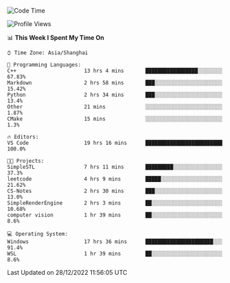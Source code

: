 <!--START_SECTION:waka-->
![Code Time](http://img.shields.io/badge/Code%20Time-512%20hrs%208%20mins-blue)

![Profile Views](http://img.shields.io/badge/Profile%20Views-6-blue)

📊 **This Week I Spent My Time On** 

```text
⌚︎ Time Zone: Asia/Shanghai

💬 Programming Languages: 
C++                      13 hrs 4 mins       █████████████████░░░░░░░░   67.83% 
Markdown                 2 hrs 58 mins       ███░░░░░░░░░░░░░░░░░░░░░░   15.42% 
Python                   2 hrs 34 mins       ███░░░░░░░░░░░░░░░░░░░░░░   13.4% 
Other                    21 mins             ░░░░░░░░░░░░░░░░░░░░░░░░░   1.87% 
CMake                    15 mins             ░░░░░░░░░░░░░░░░░░░░░░░░░   1.3%

🔥 Editors: 
VS Code                  19 hrs 16 mins      █████████████████████████   100.0%

🐱‍💻 Projects: 
SimpleSTL                7 hrs 11 mins       █████████░░░░░░░░░░░░░░░░   37.3% 
leetcode                 4 hrs 9 mins        █████░░░░░░░░░░░░░░░░░░░░   21.62% 
CS-Notes                 2 hrs 30 mins       ███░░░░░░░░░░░░░░░░░░░░░░   13.0% 
SimpleRenderEngine       2 hrs 3 mins        ██░░░░░░░░░░░░░░░░░░░░░░░   10.68% 
computer vision          1 hr 39 mins        ██░░░░░░░░░░░░░░░░░░░░░░░   8.6%

💻 Operating System: 
Windows                  17 hrs 36 mins      ██████████████████████░░░   91.4% 
WSL                      1 hr 39 mins        ██░░░░░░░░░░░░░░░░░░░░░░░   8.6%

```


 Last Updated on 28/12/2022 11:56:05 UTC
<!--END_SECTION:waka-->